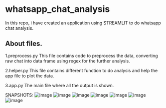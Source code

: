 # whatsapp_chat_analysis
In this repo, i have created an application using STREAMLIT to do whatsapp chat analysis.

## About files.
1.preprocess.py
This file contains code to preprocess the data, converting raw chat into data frame using regex for the further analysis.

2.helper.py
This file contains different function to do analysis and help the app file to plot the data.

3.app.py
The main file where all the output is shown.

SNAPSHOTS:
![image](https://user-images.githubusercontent.com/104123475/165454565-2e6953ba-a6c0-4616-97de-232c20ce2405.png)
![image](https://user-images.githubusercontent.com/104123475/165454653-14ae1b64-dc17-465c-b1dd-2e850bd19dfd.png)
![image](https://user-images.githubusercontent.com/104123475/165454813-bd9ed127-6e0b-46be-bfda-580ba9f29334.png)
![image](https://user-images.githubusercontent.com/104123475/165454842-ce93476c-c4ec-4e25-bb24-af85146922c6.png)
![image](https://user-images.githubusercontent.com/104123475/165454908-22618d20-a52c-42b1-8511-df21b64235b0.png)
![image](https://user-images.githubusercontent.com/104123475/165454950-fcef85cc-f7ce-42c0-b9db-8bca431212af.png)
![image](https://user-images.githubusercontent.com/104123475/165454975-5833cc50-746b-438a-8127-55e417a00c48.png)

